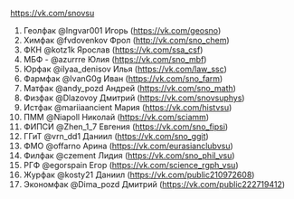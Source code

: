 
https://vk.com/snovsu

1. Геолфак @Ingvar001 Игорь (https://vk.com/geosno)
2. Химфак @fvdovenkov Фрол (http://vk.com/sno_chem)
3. ФКН @kotz1k Ярослав (https://vk.com/ssa_csf)
4. МБФ - @azurrre Юлия (https://vk.com/sno_mbf)
5. Юрфак @ilyaa_denisov Илья (https://vk.com/law_ssc)
6. Фармфак @IvanG0g Иван (https://vk.com/sno_farm)
7. Матфак @andy_pozd Андрей (https://vk.com/sno_math)
8. Физфак @Dlazovoy Дмитрий (https://vk.com/snovsuphys)
9. Истфак @mariiaancient Мария (https://vk.com/histvsu)
10. ПММ @Niapoll Николай (https://vk.com/sciamm)
11. ФИПСИ @Zhen_1_7 Евгения (https://vk.com/sno_fipsi)
12. ГГиТ @vrn_dd1 Даниил (https://vk.com/sno_ggit)
13. ФМО @offarno Арина (https://vk.com/eurasianclubvsu)
14. Филфак @czement Лидия (https://vk.com/sno_phil_vsu)
15. РГФ @egorspain Егор (https://vk.com/science_rgph_vsu)
16. Журфак @kosty21 Даниил (https://vk.com/public210972608)
17. Экономфак @Dima_pozd Дмитрий (https://vk.com/public222719412)